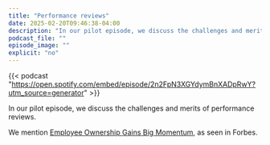 ```yaml
---
title: "Performance reviews"
date: 2025-02-20T09:46:38-04:00
description: "In our pilot episode, we discuss the challenges and merits of performance reviews."
podcast_file: ""
episode_image: ""
explicit: "no"
---
```


{{< podcast "https://open.spotify.com/embed/episode/2n2FpN3XGYdymBnXADpRwY?utm_source=generator" >}}
 
In our pilot episode, we discuss the challenges and merits of performance reviews.

We mention [⁠Employee Ownership Gains Big Momentum][eo], as seen in Forbes.

[eo]: https://www.forbes.com/sites/maryjosephs/2024/06/21/employee-ownership-gains-big-momentum/
